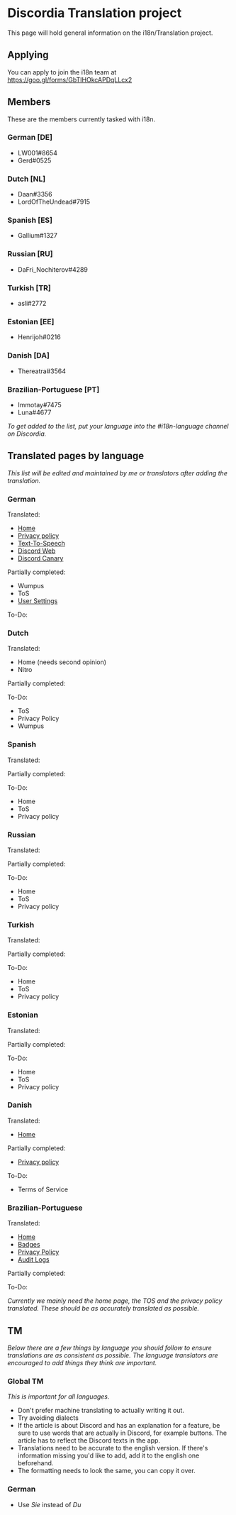 <!-- TITLE: i18n -->
<!-- SUBTITLE: Translating the Discord Wiki -->

# Discordia Translation project
This page will hold general information on the i18n/Translation project.

## Applying

You can apply to join the i18n team at https://goo.gl/forms/GbTIHOkcAPDqLLcx2

## Members
These are the members currently tasked with i18n.

### German [DE]
* LW001#8654
* Gerd#0525

### Dutch [NL]
* Daan#3356
* LordOfTheUndead#7915

### Spanish [ES]
* Gallium#1327

### Russian [RU]
* DaFri_Nochiterov#4289

### Turkish [TR]
* asli#2772

### Estonian [EE]
* Henrijoh#0216

### Danish [DA]
* Thereatra#3564

### Brazilian-Portuguese [PT]
* Immotay#7475
* Luna#4677

*To get added to the list, put your language into the #i18n-language channel on Discordia.*

## Translated pages by language
*This list will be edited and maintained by me or translators after adding the translation.*

### German
Translated:
* [Home](/de)
* [Privacy policy](/de/Datenschutzbestimmungen)
* [Text-To-Speech](/de/tts)
* [Discord Web](/de/web)
* [Discord Canary](/de/canary)

Partially completed:
* Wumpus
* ToS
* [User Settings](/de/benutzereinstellungen)

To-Do:

### Dutch
Translated:
* Home (needs second opinion)
* Nitro

Partially completed:

To-Do:
* ToS
* Privacy Policy
* Wumpus

### Spanish
Translated:

Partially completed:

To-Do:
* Home
* ToS
* Privacy policy

### Russian
Translated:

Partially completed:

To-Do:
* Home
* ToS
* Privacy policy

### Turkish
Translated:

Partially completed:

To-Do:
* Home
* ToS
* Privacy policy

### Estonian
Translated:

Partially completed:

To-Do:
* Home
* ToS
* Privacy policy

### Danish
Translated:
* [Home](/da)

Partially completed:
* [Privacy policy](/da/privatlivspolitik)

To-Do:
* Terms of Service

### Brazilian-Portuguese
Translated:
* [Home](/pt)
* [Badges](/pt/insignias)
* [Privacy Policy](/pt/privacidade)
* [Audit Logs](/pt/audit-logs)

Partially completed:

To-Do: 

*Currently we mainly need the home page, the TOS and the privacy policy translated. These should be as accurately translated as possible.*

## TM
*Below there are a few things by language you should follow to ensure translations are as consistent as possible. The language translators are encouraged to add things they think are important.*
### Global TM
*This is important for all languages.*
* Don't prefer machine translating to actually writing it out.
* Try avoiding dialects
* If the article is about Discord and has an explanation for a feature, be sure to use words that are actually in Discord, for example buttons. The article has to reflect the Discord texts in the app.
* Translations need to be accurate to the english version. If there's information missing you'd like to add, add it to the english one beforehand.
* The formatting needs to look the same, you can copy it over.
### German
* Use *Sie* instead of *Du*